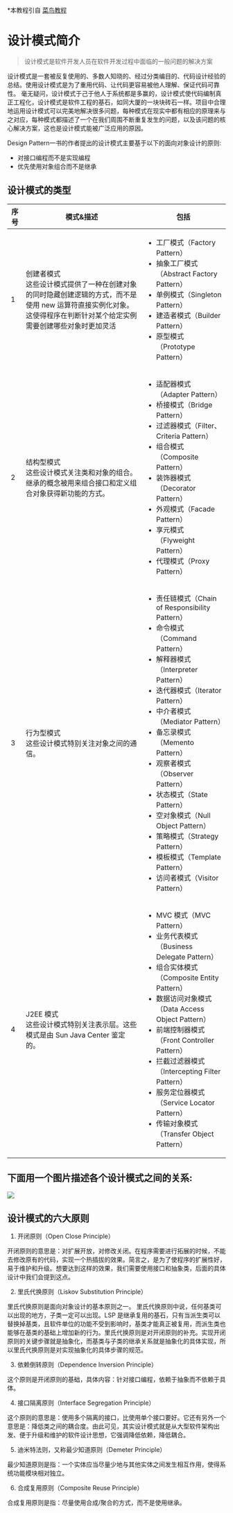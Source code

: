 
*本教程引自 [菜鸟教程](http://www.runoob.com/design-pattern/design-pattern-tutorial.html)
# 设计模式简介

> 设计模式是软件开发人员在软件开发过程中面临的一般问题的解决方案

设计模式是一套被反复使用的、多数人知晓的、经过分类编目的、代码设计经验的总结。使用设计模式是为了重用代码、让代码更容易被他人理解、保证代码可靠性。 毫无疑问，设计模式于己于他人于系统都是多赢的，设计模式使代码编制真正工程化，设计模式是软件工程的基石，如同大厦的一块块砖石一样。项目中合理地运用设计模式可以完美地解决很多问题，每种模式在现实中都有相应的原理来与之对应，每种模式都描述了一个在我们周围不断重复发生的问题，以及该问题的核心解决方案，这也是设计模式能被广泛应用的原因。

Design Pattern一书的作者提出的设计模式主要基于以下的面向对象设计的原则:
- 对接口编程而不是实现编程
- 优先使用对象组合而不是继承

## 设计模式的类型

|序号|    模式&描述|包括|
|---|---|---|
|1| 创建者模式<br>这些设计模式提供了一种在创建对象的同时隐藏创建逻辑的方式，而不是使用 new 运算符直接实例化对象。这使得程序在判断针对某个给定实例需要创建哪些对象时更加灵活| <ul><li>工厂模式（Factory Pattern）</li><li>抽象工厂模式（Abstract Factory Pattern）</li><li>单例模式（Singleton Pattern）</li><li>建造者模式（Builder Pattern）</li><li>原型模式（Prototype Pattern）</li></ul>|
|2| 结构型模式<br>这些设计模式关注类和对象的组合。继承的概念被用来组合接口和定义组合对象获得新功能的方式。|<ul><li>适配器模式（Adapter Pattern）</li> <li>桥接模式（Bridge Pattern）</li> <li>过滤器模式（Filter、Criteria Pattern）</li> <li>组合模式（Composite Pattern）</li> <li>装饰器模式（Decorator Pattern）</li> <li>外观模式（Facade Pattern）</li> <li>享元模式（Flyweight Pattern）</li> <li>代理模式（Proxy Pattern）</li></ul>|
|3| 行为型模式<br>这些设计模式特别关注对象之间的通信。|<ul><li>责任链模式（Chain of Responsibility Pattern）</li> <li>命令模式（Command Pattern）</li> <li>解释器模式（Interpreter Pattern）</li> <li>迭代器模式（Iterator Pattern）</li> <li>中介者模式（Mediator Pattern）</li> <li>备忘录模式（Memento Pattern）</li> <li>观察者模式（Observer Pattern）</li> <li>状态模式（State Pattern）</li> <li>空对象模式（Null Object Pattern）</li> <li>策略模式（Strategy Pattern）</li> <li>模板模式（Template Pattern）</li> <li>访问者模式（Visitor Pattern）</li></ul>|
|4|	J2EE 模式<br>这些设计模式特别关注表示层。这些模式是由 Sun Java Center 鉴定的。|<ul><li>MVC 模式（MVC Pattern）</li> <li>业务代表模式（Business Delegate Pattern）</li> <li>组合实体模式（Composite Entity Pattern）</li> <li>数据访问对象模式（Data Access Object Pattern）</li> <li>前端控制器模式（Front Controller Pattern）</li> <li>拦截过滤器模式（Intercepting Filter Pattern）</li> <li>服务定位器模式（Service Locator Pattern）</li> <li>传输对象模式（Transfer Object Pattern）</li></ul>|


下面用一个图片描述各个设计模式之间的关系:
-
<img src="http://www.runoob.com/wp-content/uploads/2014/08/the-relationship-between-design-patterns.jpg">

## 设计模式的六大原则
1. 开闭原则（Open Close Principle）

开闭原则的意思是：对扩展开放，对修改关闭。在程序需要进行拓展的时候，不能去修改原有的代码，实现一个热插拔的效果。简言之，是为了使程序的扩展性好，易于维护和升级。想要达到这样的效果，我们需要使用接口和抽象类，后面的具体设计中我们会提到这点。

2. 里氏代换原则（Liskov Substitution Principle）

里氏代换原则是面向对象设计的基本原则之一。 里氏代换原则中说，任何基类可以出现的地方，子类一定可以出现。LSP 是继承复用的基石，只有当派生类可以替换掉基类，且软件单位的功能不受到影响时，基类才能真正被复用，而派生类也能够在基类的基础上增加新的行为。里氏代换原则是对开闭原则的补充。实现开闭原则的关键步骤就是抽象化，而基类与子类的继承关系就是抽象化的具体实现，所以里氏代换原则是对实现抽象化的具体步骤的规范。

3. 依赖倒转原则（Dependence Inversion Principle）

这个原则是开闭原则的基础，具体内容：针对接口编程，依赖于抽象而不依赖于具体。

4. 接口隔离原则（Interface Segregation Principle）

这个原则的意思是：使用多个隔离的接口，比使用单个接口要好。它还有另外一个意思是：降低类之间的耦合度。由此可见，其实设计模式就是从大型软件架构出发、便于升级和维护的软件设计思想，它强调降低依赖，降低耦合。

5. 迪米特法则，又称最少知道原则（Demeter Principle）

最少知道原则是指：一个实体应当尽量少地与其他实体之间发生相互作用，使得系统功能模块相对独立。

6. 合成复用原则（Composite Reuse Principle）

合成复用原则是指：尽量使用合成/聚合的方式，而不是使用继承。
